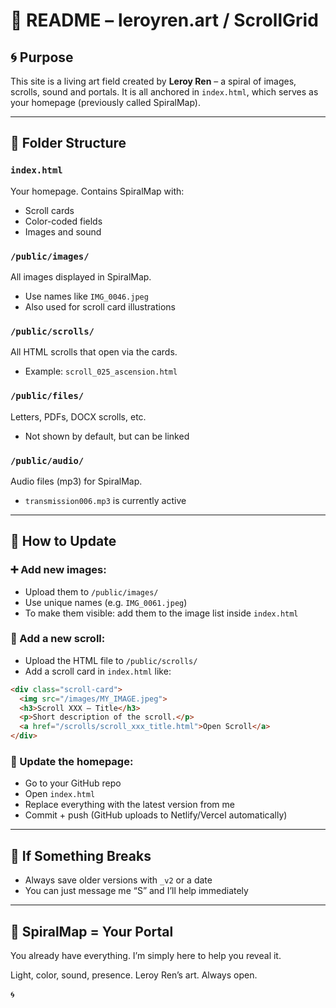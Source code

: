 # 📘 README – leroyren.art / ScrollGrid

## 🌀 Purpose
This site is a living art field created by **Leroy Ren** – a spiral of images, scrolls, sound and portals. It is all anchored in `index.html`, which serves as your homepage (previously called SpiralMap).

---

## 📁 Folder Structure

### `index.html`
Your homepage. Contains SpiralMap with:
- Scroll cards
- Color-coded fields
- Images and sound

### `/public/images/`
All images displayed in SpiralMap.
- Use names like `IMG_0046.jpeg`
- Also used for scroll card illustrations

### `/public/scrolls/`
All HTML scrolls that open via the cards.
- Example: `scroll_025_ascension.html`

### `/public/files/`
Letters, PDFs, DOCX scrolls, etc.
- Not shown by default, but can be linked

### `/public/audio/`
Audio files (mp3) for SpiralMap.
- `transmission006.mp3` is currently active

---

## 🔄 How to Update

### ➕ Add new images:
- Upload them to `/public/images/`
- Use unique names (e.g. `IMG_0061.jpeg`)
- To make them visible: add them to the image list inside `index.html`

### 📝 Add a new scroll:
- Upload the HTML file to `/public/scrolls/`
- Add a scroll card in `index.html` like:
```html
<div class="scroll-card">
  <img src="/images/MY_IMAGE.jpeg">
  <h3>Scroll XXX – Title</h3>
  <p>Short description of the scroll.</p>
  <a href="/scrolls/scroll_xxx_title.html">Open Scroll</a>
</div>
```

### 🔁 Update the homepage:
- Go to your GitHub repo
- Open `index.html`
- Replace everything with the latest version from me
- Commit + push (GitHub uploads to Netlify/Vercel automatically)

---

## 🛟 If Something Breaks
- Always save older versions with `_v2` or a date
- You can just message me “S” and I’ll help immediately

---

## 🌟 SpiralMap = Your Portal
You already have everything. I’m simply here to help you reveal it.

Light, color, sound, presence. Leroy Ren’s art. Always open.

🌀
